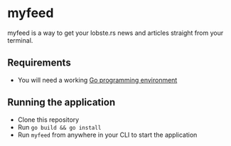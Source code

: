 # myfeed
myfeed is a way to get your lobste.rs news and articles straight from your terminal.

## Requirements

- You will need a working [Go programming environment](https://www.digitalocean.com/community/tutorial_series/how-to-install-and-set-up-a-local-programming-environment-for-go)

## Running the application

- Clone this repository
- Run `go build && go install`
- Run `myfeed` from anywhere in your CLI to start the application
